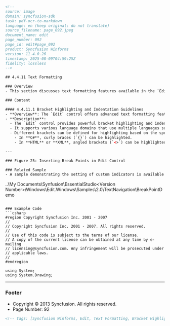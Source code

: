 ```html
<!-- 
source: image
domain: syncfusion-sdk
task: pdf-ocr-to-markdown
language: en (keep original; do not translate)
source_filename: page_092.jpeg
document_name: edit
page_number: 092
page_id: edit#page_092
product: Syncfusion Winforms
version: 11.4.0.26
timestamp: 2025-08-09T04:59:25Z
fidelity: lossless
-->

## 4.4.11 Text Formatting

### Overview
- This section discusses text formatting features available in the `Edit` control, including bracket highlighting and indentation guidelines.

### Content

#### 4.4.11.1 Bracket Highlighting and Indentation Guidelines
- **Overview**: The `Edit` control offers advanced text formatting features, with a focus on intelligent bracket highlighting and indentation.
- **Description**:
  - The `Edit` control provides powerful bracket highlighting and indentation functionalities.
  - It supports various language domains that use multiple languages such as HTML or XML.
  - Different brackets can be defined for highlighting based on the specific language:
    - In **C#**, curly braces (`{}`) can be highlighted.
    - In **HTML** or **XML**, angled brackets (`<>`) can be highlighted.

---

### Figure 25: Inserting Break Points in Edit Control

### Related Sample
- A sample demonstrating the setting of custom indicators is available at the following installation path:
  ```
  ..\My Documents\Synfusion\EssentialStudio\<Version Number>\Windows\Edit.Windows\Samples\2.0\TextNavigation\BreakPointDemo
  ```

### Example Code
```csharp
#region Copyright Syncfusion Inc. 2001 - 2007
//
// Copyright Syncfusion Inc. 2001 - 2007. All rights reserved.
//
// Use of this code is subject to the terms of our license.
// A copy of the current license can be obtained at any time by e-mailing
// licensing@syncfusion.com. Any infringement will be prosecuted under
// applicable laws.
//
#endregion

using System;
using System.Drawing;
```

---

### Footer
- Copyright © 2013 Syncfusion. All rights reserved.
- Page Number: 92

```html
<!-- tags: [Syncfusion Winforms, Edit, Text Formatting, Bracket Highlighting, Indentation Guidelines] keywords: [bracket highlighting, indentation, text formatting, language domains, HTML, XML, C#, editing, customization] -->
```